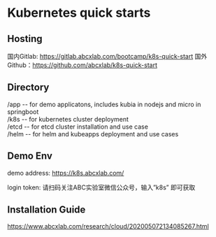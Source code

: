 # Kubernetes quick starts
## Hosting 
国内Gitlab: https://gitlab.abcxlab.com/bootcamp/k8s-quick-start 
国外Github：https://github.com/abcxlab/k8s-quick-start
## Directory 
/app -- for demo applicatons, includes kubia in nodejs and micro in springboot  
/k8s -- for kubernetes cluster deployment   
/etcd -- for etcd cluster installation and use case   
/helm -- for helm and kubeapps deployment and use cases   

## Demo Env
demo address:  https://k8s.abcxlab.com/

login token: 请扫码关注ABC实验室微信公众号，输入”k8s” 即可获取

## Installation Guide 
https://www.abcxlab.com/research/cloud/202005072134085267.html

